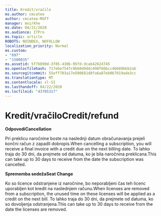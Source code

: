 ```yaml
---
title: Kredit/vračilo
ms.author: cmcatee
author: cmcatee-MSFT
manager: mnirkhe
ms.date: 04/21/2020
ms.audience: ITPro
ms.topic: article
ROBOTS: NOINDEX, NOFOLLOW
localization_priority: Normal
ms.custom:
- "897"
- "1500035"
ms.assetid: 5f76890d-3f85-430b-95fd-dcab42624745
ms.openlocfilehash: 717e6e7547c9b60d9ddc490f66bcc4b689bbb2ab
ms.sourcegitcommit: 55eff703a17e500681d8fa6a87eb067019ade3cc
ms.translationtype: MT
ms.contentlocale: sl-SI
ms.lasthandoff: 04/22/2020
ms.locfileid: "43705317"
---
```

# <a name="creditrefund"></a><span data-ttu-id="a67bd-102">Kredit/vračilo</span><span class="sxs-lookup"><span data-stu-id="a67bd-102">Credit/refund</span></span>

<span data-ttu-id="a67bd-103">**Odpovedi**</span><span class="sxs-lookup"><span data-stu-id="a67bd-103">**Cancellation**</span></span>
  
<span data-ttu-id="a67bd-104">Pri preklicu naročnine boste na naslednji datum obračunavanja prejeli končni račun z zapadli dobropis.</span><span class="sxs-lookup"><span data-stu-id="a67bd-104">When cancelling a subscription, you will receive a final invoice with a credit due on the next billing date.</span></span> <span data-ttu-id="a67bd-105">To lahko traja do 30 dni, da prejmete od datuma, ko je bila naročnina preklicana.</span><span class="sxs-lookup"><span data-stu-id="a67bd-105">This can take up to 30 days to receive from the date the subscription was cancelled.</span></span>
  
<span data-ttu-id="a67bd-106">**Sprememba sedeža**</span><span class="sxs-lookup"><span data-stu-id="a67bd-106">**Seat Change**</span></span>
  
<span data-ttu-id="a67bd-107">Ko so licence odstranjene iz naročnine, bo neporabljeni čas teh licenc uporabljen kot kredit na naslednjem računu.</span><span class="sxs-lookup"><span data-stu-id="a67bd-107">When licenses are removed from a subscription, the unused time on these licenses will be applied as a credit on the next bill.</span></span> <span data-ttu-id="a67bd-108">To lahko traja do 30 dni, da prejmete od datuma, ko so dovoljenja odstranjena.</span><span class="sxs-lookup"><span data-stu-id="a67bd-108">This can take up to 30 days to receive from the date the licenses are removed.</span></span>